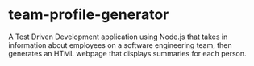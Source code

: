 # team-profile-generator
A Test Driven Development application using Node.js that takes in information about employees on a software engineering team, then generates an HTML webpage that displays summaries for each person.
